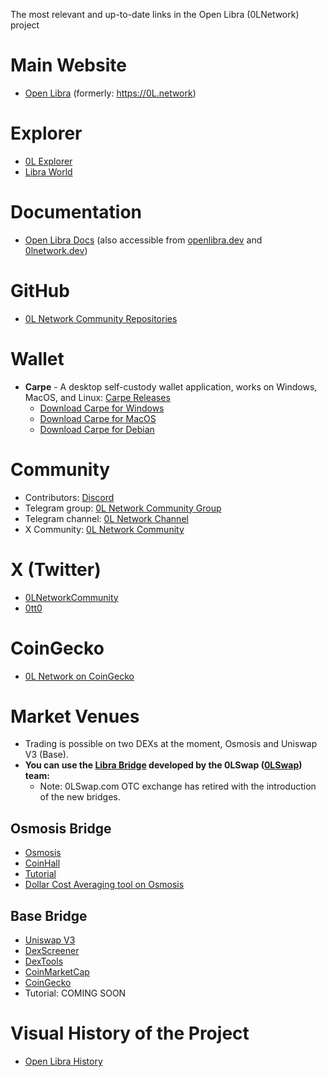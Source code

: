 The most relevant and up-to-date links in the Open Libra (0LNetwork) project

# Main Website
- [Open Libra](https://openlibra.io) (formerly: https://0L.network)

# Explorer
- [0L Explorer](https://0l.fyi/)
- [Libra World](https://libra-world.vercel.app/order-book)

# Documentation
- [Open Libra Docs](https://docs.openlibra.io) (also accessible from [openlibra.dev](https://openlibra.dev) and [0lnetwork.dev](https://0lnetwork.dev))

# GitHub
- [0L Network Community Repositories](https://github.com/0LNetworkCommunity)

# Wallet
- **Carpe** - A desktop self-custody wallet application, works on Windows, MacOS, and Linux: [Carpe Releases](https://github.com/0LNetworkCommunity/carpe/releases)
  - [Download Carpe for Windows](https://github.com/0LNetworkCommunity/carpe/releases/download/v1.0.11/carpe_1.0.11_x64_en-US.msi)
  - [Download Carpe for MacOS](https://github.com/0LNetworkCommunity/carpe/releases/download/v1.0.11/carpe_1.0.11_x64.dmg)
  - [Download Carpe for Debian](https://github.com/0LNetworkCommunity/carpe/releases/download/v1.0.11/carpe_1.0.11_amd64.deb)

# Community
- Contributors: [Discord](https://discord.gg/0lnetwork)
- Telegram group: [0L Network Community Group](https://t.me/olnetworkcommunity)
- Telegram channel: [0L Network Channel](https://t.me/olnetwork)
- X Community: [0L Network Community](https://x.com/i/communities/1796274039238926832)

# X (Twitter)
- [0LNetworkCommunity](https://x.com/0LNetwork)
- [0tt0](https://x.com/0x0tt0x0)

# CoinGecko
- [0L Network on CoinGecko](https://www.coingecko.com/en/coins/0l-network)

# Market Venues 
- Trading is possible on two DEXs at the moment, Osmosis and Uniswap V3 (Base).
- **You can use the [Libra Bridge](https://librabridge.com/) developed by the 0LSwap ([0LSwap](https://0lswap.com/)) team:**
  - Note: 0LSwap.com OTC exchange has retired with the introduction of the new bridges.

## Osmosis Bridge
- [Osmosis](https://app.osmosis.zone/?to=USDC&from=wLIBRA)
- [CoinHall](https://coinhall.org/osmosis/osmo1v5xc90l0qngwsp9s0dkvcxkfnmgcqrspxsw656wspvp67d6sc88s9aj2r8)
- [Tutorial](https://medium.com/@teisnilsson/how-to-use-the-libra-bridge-on-osmosis-ce316b45f686)
- [Dollar Cost Averaging tool on Osmosis](https://calculated.fi/)

## Base Bridge
- [Uniswap V3](https://app.uniswap.org/explore/pools/base/0x809E62A0Abe226853fFdB9E362AFbBbB870B59eb)
- [DexScreener](https://dexscreener.com/base/0x809e62a0abe226853ffdb9e362afbbbb870b59eb)
- [DexTools](https://www.dextools.io/app/en/base/pair-explorer/0x809e62a0abe226853ffdb9e362afbbbb870b59eb?t=1722286796997)
- [CoinMarketCap](https://coinmarketcap.com/dexscan/base/0x809e62a0abe226853ffdb9e362afbbbb870b59eb/)
- [CoinGecko](https://www.geckoterminal.com/base/pools/0x809e62a0abe226853ffdb9e362afbbbb870b59eb)
- Tutorial: COMING SOON

# Visual History of the Project
- [Open Libra History](https://paragraph.xyz/@0xzoz/open-libra-history)
